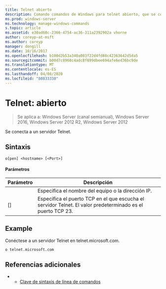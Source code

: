 ```yaml
---
title: Telnet abierto
description: Comando comandos de Windows para telnet abierto, que se conecta a un servidor Telnet.
ms.prod: windows-server
ms.technology: manage-windows-commands
s.topic: article
ms.assetid: e30ad68c-2366-4754-ac36-311a2392902a vhorne
author: coreyp-at-msft
ms.author: coreyp
manager: dongill
ms.date: 10/16/2017
ms.openlocfilehash: b100d2b53a340a083f22d4fd88c42363642d5da5
ms.sourcegitcommit: b00d7c8968c4adc8f699dbee694afe6ed36bc9de
ms.translationtype: MT
ms.contentlocale: es-ES
ms.lasthandoff: 04/08/2020
ms.locfileid: "80833338"
---
```

# <a name="telnet-open"></a>Telnet: abierto

>Se aplica a: Windows Server (canal semianual), Windows Server 2016, Windows Server 2012 R2, Windows Server 2012

Se conecta a un servidor Telnet.    

## <a name="syntax"></a>Sintaxis  
```  
o[pen] <hostname> [<Port>]  
```  
#### <a name="parameters"></a>Parámetros  

| Parámetro  |                                        Descripción                                         |
|------------|--------------------------------------------------------------------------------------------|
| <hostname> |                         Especifica el nombre del equipo o la dirección IP.                         |
|  [<Port>]  | Especifica el puerto TCP en el que escucha el servidor Telnet. El valor predeterminado es el puerto TCP 23. |

## <a name="examples"></a><a name=BKMK_Examples></a>Example  
Conéctese a un servidor Telnet en telnet.microsoft.com.  
```  
o telnet.microsoft.com  
```  
## <a name="additional-references"></a>Referencias adicionales  
-   - [Clave de sintaxis de línea de comandos](command-line-syntax-key.md)  
